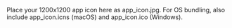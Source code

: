 Place your 1200x1200 app icon here as app_icon.jpg. For OS bundling, also include app_icon.icns (macOS) and app_icon.ico (Windows).
